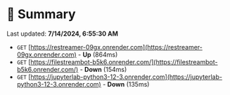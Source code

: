 # 📖 Summary
Last updated: **7/14/2024, 6:55:30 AM**

- `GET` [https://restreamer-09gx.onrender.com](https://restreamer-09gx.onrender.com) - **Up** (864ms)
- `GET` [https://filestreambot-b5k6.onrender.com/](https://filestreambot-b5k6.onrender.com/) - **Down** (154ms)
- `GET` [https://jupyterlab-python3-12-3.onrender.com](https://jupyterlab-python3-12-3.onrender.com) - **Down** (135ms)

